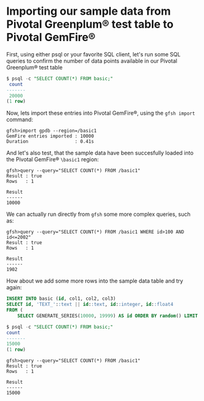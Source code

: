 # Importing our sample data from Pivotal Greenplum® test table to Pivotal GemFire®

First, using either psql or your favorite SQL client, let's run some SQL queries to confirm the number of data points available in our Pivotal Greenplum® test table
```sql
$ psql -c "SELECT COUNT(*) FROM basic;"
 count 
-------
 20000
(1 row)

```

Now, lets import these entries into Pivotal GemFire®, using the `gfsh import` command:
```shell
gfsh>import gpdb --region=/basic1
GemFire entries imported : 10000
Duration                 : 0.41s
```

And let's also test, that the sample data have been succesfully loaded into the Pivotal GemFire® `\basic1` region:
```shell
gfsh>query --query="SELECT COUNT(*) FROM /basic1"
Result : true
Rows   : 1

Result
------
10000
```

We can actually run directly from `gfsh` some more complex queries, such as:
```shell
gfsh>query --query="SELECT COUNT(*) FROM /basic1 WHERE id>100 AND id<=2002"
Result : true
Rows   : 1

Result
------
1902
```

How about we add some more rows into the sample data table and try again:
```sql
INSERT INTO basic (id, col1, col2, col3)
SELECT id, 'TEXT_'::text || id::text, id::integer, id::float4
FROM (
	SELECT GENERATE_SERIES(10000, 19999) AS id ORDER BY random() LIMIT 5000) A;
 ```
 ```sql
$ psql -c "SELECT COUNT(*) FROM basic;"
 count 
-------
 15000
(1 row)
```
```shell
gfsh>query --query="SELECT COUNT(*) FROM /basic1"
Result : true
Rows   : 1

Result
------
15000
```


